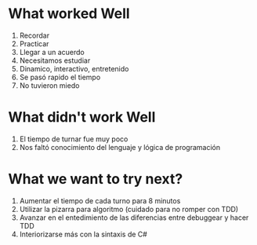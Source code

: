 # What worked Well
 1. Recordar
 2. Practicar
 3. Llegar a un acuerdo
 4. Necesitamos estudiar
 5. Dinamico, interactivo, entretenido
 6. Se pasó rapido el tiempo
 7. No tuvieron miedo

# What didn't work Well
 1. El tiempo de turnar fue muy poco
 2. Nos faltó conocimiento del lenguaje y lógica de programación

# What we want to try next?
 1. Aumentar el tiempo de cada turno para 8 minutos
 2. Utilizar la pizarra para algoritmo (cuidado para no romper con TDD)
 3. Avanzar en el entedimiento de las diferencias entre debuggear y hacer TDD
 4. Interiorizarse más con la sintaxis de C#
